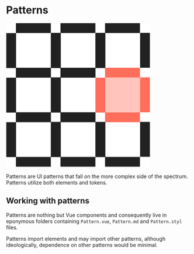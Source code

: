 # Patterns

![representation](../assets/icons/pattern.svg)

Patterns are UI patterns that fall on the more complex side of the spectrum. 
Patterns utilize both elements and tokens.

## Working with patterns

Patterns are nothing but Vue components and consequently live in eponymous 
folders containing `Pattern.vue`, `Pattern.md` and `Pattern.styl` files.

Patterns import elements and may import other patterns, although ideologically, 
dependence on other patterns would be minimal.
